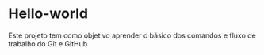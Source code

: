 # Hello-world
Este projeto tem como objetivo aprender o básico dos comandos e fluxo de trabalho do Git e GitHub
